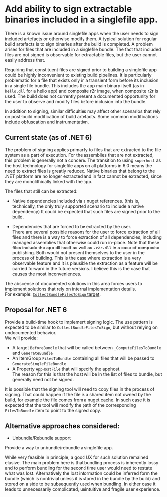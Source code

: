 # Add ability to sign extractable binaries included in a singlefile app.

There is a known issue around singlefile apps when the user needs to sign included artefacts or otherwise modify them. A typical solution for regular build artefacts is to sign binaries after the build is completed.
A problem arises for files that are included in a singlefile bundle. The fact that included files are not signed is observable for extractable files, but the user cannot easily address that.

Requiring that constituent files are signed prior to building a singlefile app could be highly inconvenient to existing build pipelines.
It is particularly problematic for a file that exists only in a transient form before its inclusion in a single file bundle. This includes the app main binary itself (as in `hello.dll` for a hello app) and composite r2r image, when composite r2r is used. The build does not currently present a documented opportunity for the user to observe and modify files before inclusion into the bundle.

In addition to signing, similar difficulties may affect other scenarios that rely on post-build modification of build artefacts. Some common modifications include obfuscation and instrumentation.

## Current state (as of .NET 6)

The problem of signing applies primarily to files that are extracted to the file system as a part of execution. For the assemblies that are not extracted, this problem is generally not a concern. 
The transition to using `superhost` as the host technology for singlefile apps on all platforms in 6.0 means the need to extract files is greatly reduced. Native binaries that belong to the .NET platform are no longer extracted and in fact cannot be extracted, since they are monolithically linked with the app. 

The files that still can be extracted:
-	Native dependencies included via a nuget references. (this is, technically, the only truly supported scenario to include a native dependency)
It could be expected that such files are signed prior to the build.

-	Dependencies that are forced to be extracted by the user.  
There are several possible reasons for the user to force extraction of all files and there is a way to force extraction of all dependencies, including managed assemblies that otherwise could run in-place.
Note that these files include the app dll itself as well as `.r2r.dll` in a case of composite publishing. Both would not present themselves to the user in the process of building.
This is the case where extraction is a very observable feature and it is plausible the extraction as a feature will be carried forward in the future versions.
I believe this is the case that causes the most inconveniences.

The abscense of documented solutions in this area forces users to implement solutions that rely on internal implementation details.  
For example: [`CollectBundleFilesToSign` target](https://github.com/dotnet/diagnostics/blob/18a8e986ddf28ee3c950b5acf00abc652d87be74/src/Tools/Directory.Build.targets).  

## Proposal for .NET 6

Provide a build-time hook to implement signing logic. The use pattern is expected to be similar to `CollectBundleFilesToSign`, but without relying on undocumented behavior.  
We will provide:
-	A target `BeforeBundle` that will be called between `_ComputeFilesToBundle` and `GenerateBundle`
-	An ItemGroup `FilesToBundle` containing all files that will be passed to `GenerateSingleFileBundle`
-	A Property `AppHostFile` that will specify the apphost.  
The reason for this is that the host will be in the list of files to bundle, but generally need not be signed.

It is possible that the signing tool will need to copy files in the process of signing. That could happen if the file is a shared item not owned by the build, for example the file comes from a nuget cache. In such case it is expected that the tool will modify the path of the corresponding `FilesToBundle` item to point to the signed copy.

## Alternative approaches considered:

-	Unbundle/Rebundle support

Provide a way to unbundle/rebundle a singlefile app.  

While very feasible in principle, a good UX for such solution remained elusive. 
The main problem here is that bundling process is inherently lossy and to perform bundling for the second time user would need to restate what was lost. Alternatively the lost information could be inferred form the bundle (which is nontrivial unless it is stored in the bundle by the build) and stored on a side to be subsequently used when bundling. 
In either case it leads to unnecessarily complicated, unintuitive and fragile user experience.
